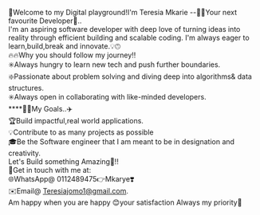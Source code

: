  🚀Welcome to my Digital playground!I'm Teresia Mkarie --👩‍💻Your next favourite Developer🎊..<br>
I'm an aspiring software developer with deep love of turning ideas into reality through efficient building and scalable coding. I'm always eager to learn,build,break and innovate.💡🙃 <br>
🔥🔥Why you should follow my journey‼️<br>
 ✳️Always hungry to learn new tech and push further boundaries.<br>
 ❇️Passionate about problem solving and diving deep into algorithms& data structures.<br>
 ✳️Always open in collaborating with like-minded developers.<br>
  ****🎯🎯My Goals..✈️<br>
 🏆Build impactful,real world applications.<br>
 💡Contribute to as many projects as possible<br>
 🎓Be the Software engineer that I am meant to be in designation and creativity.<br>
 Let's Build something Amazing💪!!<br>
   📩Get in touch with me at:<br>
   🌐WhatsApp@ 0112489475👉Mkarye❣️<br>
   ✉️Email@ Teresiajomo1@gmail.com.<br>
   Am happy when you are happy 😊your satisfaction Always my priority🎯<br>
